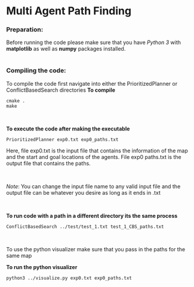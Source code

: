# Multi Agent Path Finding

### Preparation:
Before running the code please make sure that you have *Python 3* with **matplotlib** as well as **numpy** packages installed.
<br/><br/>

### Compiling the code:
To compile the code first navigate into either the PrioritizedPlanner or ConflictBasedSearch directories
**To compile**
```linux
cmake .
make
```
<br/>

**To execute the code after making the executable**
```linux
PrioritizedPlanner exp0.txt exp0_paths.txt
```

Here, file exp0.txt is the input file that contains the information of the map and the
start and goal locations of the agents. File exp0 paths.txt is the output file that
contains the paths.

<br/>

*Note*: You can change the input file name to any valid input file and the output file can be whatever you desire as long as it ends in .txt

<br/>

**To run code with a path in a different directory its the same process**
```linux
ConflictBasedSearch ../test/test_1.txt test_1_CBS_paths.txt
```

<br/>

To use the python visualizer make sure that you pass in the paths for the same map


**To run the python visualizer**
```linux
python3 ../visualize.py exp0.txt exp0_paths.txt
```

<br/>
